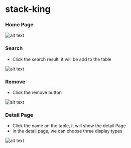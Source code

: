 # stack-king

### Home Page

![alt text](https://i.imgur.com/mjnDcYU.png)

### Search

- Click the search result, it will be add to the table

![alt text](https://i.imgur.com/MWEdn4i.png)

### Remove

- Click the remove button

![alt text](https://i.imgur.com/yNcwTwO.png)

### Detail Page

- Click the name on the table, it will show the detail Page
- In the detail page, we can choose three display types

![alt text](https://i.imgur.com/nlEToEm.png)

